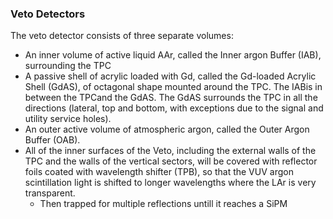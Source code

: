 ### Veto Detectors
The veto detector consists of three separate volumes:
- An inner volume of active liquid AAr, called the Inner argon Buffer (IAB), surrounding the TPC
- A passive shell of acrylic loaded with Gd, called the Gd-loaded Acrylic Shell (GdAS), of octagonal shape mounted around the TPC. The IABis in between the TPCand the GdAS. The GdAS surrounds the TPC in all the directions (lateral, top and bottom, with exceptions due to the signal and utility service holes).
- An outer active volume of atmospheric argon, called the Outer Argon Buffer (OAB).
- All of the inner surfaces of the Veto, including the external walls of the TPC and the walls of the vertical sectors, will be covered with reflector foils coated with wavelength shifter (TPB), so that the VUV argon scintillation light is shifted to longer wavelengths where the LAr is very transparent.
	- Then trapped for multiple reflections untill it reaches a SiPM